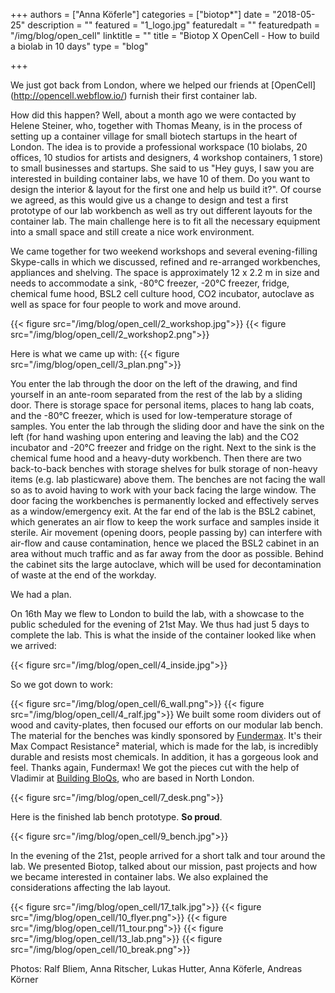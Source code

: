 +++
authors = ["Anna Köferle"]
categories = ["biotop*"]
date = "2018-05-25"
description = ""
featured = "1_logo.jpg"
featuredalt = ""
featuredpath = "/img/blog/open_cell"
linktitle = ""
title = "Biotop X OpenCell - How to build a biolab in 10 days"
type = "blog"

+++

We just got back from London, where we helped our friends at [OpenCell] (http://opencell.webflow.io/) furnish their first container lab.

How did this happen?
Well, about a month ago we were contacted by Helene Steiner, who, together with Thomas Meany, is in the process of setting up a container village for small biotech startups in the heart of London. The idea is to provide a professional workspace (10 biolabs, 20 offices, 10 studios for artists and designers, 4 workshop containers, 1 store) to small businesses and startups. She said to us "Hey guys, I saw you are interested in building container labs, we have 10 of them. Do you want to design the interior & layout for the first one and help us build it?". Of course we agreed, as this would give us a change to design and test a first prototype of our lab workbench as well as try out different layouts for the container lab. The main challenge here is to fit all the necessary equipment into a small space and still create a nice work environment.

We came together for two weekend workshops and several evening-filling Skype-calls in which we discussed, refined and re-arranged workbenches, appliances and shelving. The space is approximately 12 x 2.2 m in size and needs to accommodate a sink, -80°C freezer, -20°C freezer, fridge, chemical fume hood, BSL2 cell culture hood, CO2 incubator, autoclave as well as space for four people to work and move around.

{{< figure src="/img/blog/open_cell/2_workshop.jpg">}}
{{< figure src="/img/blog/open_cell/2_workshop2.png">}}

Here is what we came up with:
{{< figure src="/img/blog/open_cell/3_plan.png">}}

You enter the lab through the door on the left of the drawing, and find yourself in an ante-room separated from the rest of the lab by a sliding door. There is storage space for personal items, places to hang lab coats, and the -80°C freezer, which is used for low-temperature storage of samples. You enter the lab through the sliding door and have the sink on the left (for hand washing upon entering and leaving the lab) and the CO2 incubator and -20°C freezer and fridge on the right. Next to the sink is the chemical fume hood and a heavy-duty workbench. Then there are two back-to-back benches with storage shelves for bulk storage of non-heavy items (e.g. lab plasticware) above them. The benches are not facing the wall so as to avoid having to work with your back facing the large window. The door facing the workbenches is permanently locked and effectively serves as a window/emergency exit. At the far end of the lab is the BSL2 cabinet, which generates an air flow to keep the work surface and samples inside it sterile. Air movement (opening doors, people passing by) can interfere with air-flow and cause contamination, hence we placed the BSL2 cabinet in an area without much traffic and as far away from the door as possible. Behind the cabinet sits the large autoclave, which will be used for decontamination of waste at the end of the workday.

We had a plan.

On 16th May we flew to London to build the lab, with a showcase to the public scheduled for the evening of 21st May. We thus had just 5 days to complete the lab. This is what the inside of the container looked like when we arrived:

{{< figure src="/img/blog/open_cell/4_inside.jpg">}}

So we got down to work:

{{< figure src="/img/blog/open_cell/6_wall.png">}}
{{< figure src="/img/blog/open_cell/4_ralf.jpg">}}
We built some room dividers out of wood and cavity-plates, then focused our efforts on our modular lab bench. The material for the benches was kindly sponsored by [Fundermax](http://www.fundermax.at/). It's their Max Compact Resistance² material, which is made for the lab, is incredibly durable and resists most chemicals. In addition, it has a gorgeous look and feel. Thanks again, Fundermax! We got the pieces cut with the help of Vladimir at [Building BloQs](http://buildingbloqs.com/), who are based in North London.

{{< figure src="/img/blog/open_cell/7_desk.png">}}

Here is the finished lab bench prototype. **So proud**.

{{< figure src="/img/blog/open_cell/9_bench.jpg">}}

In the evening of the 21st, people arrived for a short talk and tour around the lab. We presented Biotop, talked about our mission, past projects and how we became interested in container labs. We also explained the considerations affecting the lab layout.

{{< figure src="/img/blog/open_cell/17_talk.jpg">}}
{{< figure src="/img/blog/open_cell/10_flyer.png">}}
{{< figure src="/img/blog/open_cell/11_tour.png">}}
{{< figure src="/img/blog/open_cell/13_lab.png">}}
{{< figure src="/img/blog/open_cell/10_break.png">}}

Photos: Ralf Bliem, Anna Ritscher, Lukas Hutter, Anna Köferle, Andreas Körner
